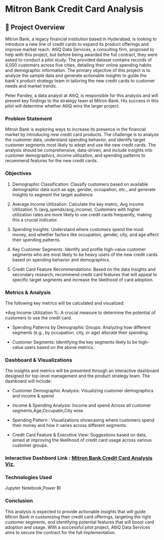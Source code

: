 # Mitron Bank Credit Card Analysis
## 🎯 Project Overview
Mitron Bank, a legacy financial institution based in Hyderabad, is looking to introduce a new line of credit cards to expand its product offerings and improve market reach. AtliQ Data Services, a consulting firm, proposed to help with this project, but before being awarded the full contract, they were asked to conduct a pilot study.
The provided dataset contains records of 4,000 customers across five cities, detailing their online spending habits and demographic information. The primary objective of this project is to analyze the sample data and generate actionable insights to guide the bank's product strategy team in tailoring the new credit cards to customer needs and market trends.

Peter Pandey, a data analyst at AtliQ, is responsible for this analysis and will present key findings to the strategy team at Mitron Bank. His success in this pilot will determine whether AtliQ wins the larger project.

### Problem Statement
Mitron Bank is exploring ways to increase its presence in the financial market by introducing new credit card products. The challenge is to analyze the customer data, understand spending behavior, and identify target customer segments most likely to adopt and use the new credit cards. The analysis should be comprehensive, data-driven, and include insights into customer demographics, income utilization, and spending patterns to recommend features for the new credit cards.

### Objectives
1. Demographic Classification:  Classify customers based on available demographic data such as age, gender, occupation, etc., and generate insights to segment the target audience.

2. Average Income Utilization:   Calculate the key metric, Avg Income Utilization % (avg_spends/avg_income). Customers with higher utilization rates are more likely to use credit cards frequently, making this a crucial indicator.

3. Spending Insights:    Understand where customers spend the most money, and whether factors like occupation, gender, city, and age affect their spending patterns.

4. Key Customer Segments:  Identify and profile high-value customer segments who are most likely to be heavy users of the new credit cards based on spending behavior and demographics.

5. Credit Card Feature Recommendations:   Based on the data insights and secondary research, recommend credit card features that will appeal to specific target segments and increase the likelihood of card adoption.


### Metrics & Analysis
The following key metrics will be calculated and visualized:

 *Avg Income Utilization %:    A crucial measure to determine the potential of customers to use the credit card.

* Spending Patterns by Demographic Groups:     Analyzing how different segments (e.g., by occupation, city, or age) allocate their spending.

* Customer Segments:     Identifying the key segments likely to be high-value users based on the above metrics.

### Dashboard & Visualizations
The insights and metrics will be presented through an interactive dashboard designed for top-level management and the product strategy team. The dashboard will include:

* Customer Demographic Analysis:   Visualizing customer demographics and income & spend

* Income & Spending Analysis:   Income and spend Across all customer segments,Age,Occupatin,City wise.

* Spending Pattern :      Visualizations showcasing where customers spend their money and how it varies across different segments.

* Credit Card Feature & Executive View:    Suggestions based on data, aimed at improving the likelihood of credit card usage across various customer groups.

 ### Interactive Dashbord Link : [Mitron Bank Credit Card Analysis Viz.](https://app.powerbi.com/view?r=eyJrIjoiZmE5MzA0YzEtYTlkYS00Y2EzLWIxYmItZGI0ODZiZGU2YzI5IiwidCI6IjEyMzM5ZGVkLTZmZjctNDE5ZS04MjA2LWFmNTA2NzUyMmYxYyJ9)

### Technologies Used
Jupyter Notebook,Power BI

### Conclusion
This analysis is expected to provide actionable insights that will guide Mitron Bank in customizing their credit card offerings, targeting the right customer segments, and identifying potential features that will boost card adoption and usage. With a successful pilot project, AtliQ Data Services aims to secure the contract for the full implementation.

